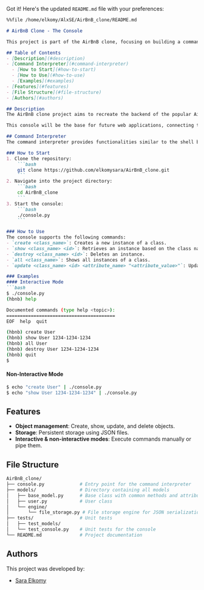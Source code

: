 Got it! Here's the updated `README.md` file with your preferences:

```markdown
%%file /home/elkomy/AlxSE/AirBnB_clone/README.md

# AirBnB Clone - The Console

This project is part of the AirBnB clone, focusing on building a command-line interpreter to manage AirBnB objects.

## Table of Contents
- [Description](#description)
- [Command Interpreter](#command-interpreter)
  - [How to Start](#how-to-start)
  - [How to Use](#how-to-use)
  - [Examples](#examples)
- [Features](#features)
- [File Structure](#file-structure)
- [Authors](#authors)

## Description
The AirBnB clone project aims to recreate the backend of the popular AirBnB web application. This first part is a command-line interface (CLI) that manages various objects like users, places, cities, and more. The command interpreter allows for creating, updating, retrieving, and deleting instances of these objects, while also handling the storage of the objects in a JSON file.

This console will be the base for future web applications, connecting to the front-end, database, and more advanced features like APIs and user management.

## Command Interpreter
The command interpreter provides functionalities similar to the shell but limited to managing AirBnB objects.

### How to Start
1. Clone the repository:
    ```bash
    git clone https://github.com/elkomysara/AirBnB_clone.git
    ```
2. Navigate into the project directory:
    ```bash
    cd AirBnB_clone
    ```
3. Start the console:
    ```bash
    ./console.py
    ```

### How to Use
The console supports the following commands:
- `create <class_name>`: Creates a new instance of a class.
- `show <class_name> <id>`: Retrieves an instance based on the class name and id.
- `destroy <class_name> <id>`: Deletes an instance.
- `all <class_name>`: Shows all instances of a class.
- `update <class_name> <id> <attribute_name> "<attribute_value>"`: Updates an instance’s attributes.

### Examples
#### Interactive Mode
```bash
$ ./console.py
(hbnb) help

Documented commands (type help <topic>):
========================================
EOF  help  quit

(hbnb) create User
(hbnb) show User 1234-1234-1234
(hbnb) all User
(hbnb) destroy User 1234-1234-1234
(hbnb) quit
$
```

#### Non-Interactive Mode
```bash
$ echo "create User" | ./console.py
$ echo "show User 1234-1234-1234" | ./console.py
```

## Features
- **Object management**: Create, show, update, and delete objects.
- **Storage**: Persistent storage using JSON files.
- **Interactive & non-interactive modes**: Execute commands manually or pipe them.

## File Structure
```bash
AirBnB_clone/
├── console.py             # Entry point for the command interpreter
├── models/                # Directory containing all models
│   ├── base_model.py      # Base class with common methods and attributes
│   ├── user.py            # User class
│   └── engine/
│       └── file_storage.py # File storage engine for JSON serialization
├── tests/                 # Unit tests
│   ├── test_models/
│   └── test_console.py    # Unit tests for the console
└── README.md              # Project documentation
```

## Authors
This project was developed by:
- [Sara Elkomy](https://github.com/elkomysara)
```
